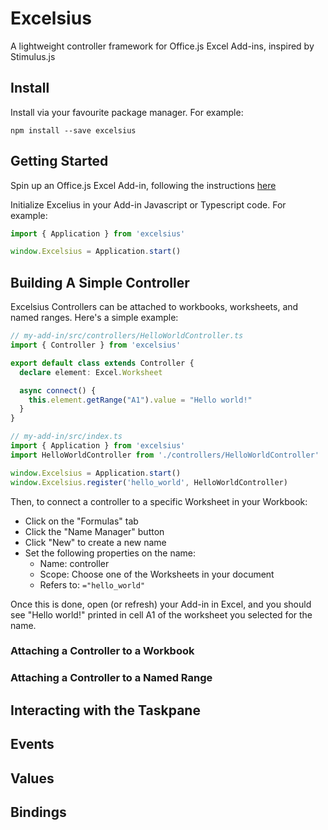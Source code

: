 # Excelsius
A lightweight controller framework for Office.js Excel Add-ins, inspired by Stimulus.js

## Install

Install via your favourite package manager. For example:

```
npm install --save excelsius
```

## Getting Started

Spin up an Office.js Excel Add-in, following the instructions [here](https://learn.microsoft.com/en-us/office/dev/add-ins/quickstarts/excel-quickstart-jquery?tabs=yeomangenerator)

Initialize Excelius in your Add-in Javascript or Typescript code. For example:

```typescript
import { Application } from 'excelsius'

window.Excelsius = Application.start()
```

## Building A Simple Controller

Excelsius Controllers can be attached to workbooks, worksheets, and named ranges. Here's a simple example:

```typescript
// my-add-in/src/controllers/HelloWorldController.ts
import { Controller } from 'excelsius'

export default class extends Controller {
  declare element: Excel.Worksheet

  async connect() {
    this.element.getRange("A1").value = "Hello world!"
  }
}

// my-add-in/src/index.ts
import { Application } from 'excelsius'
import HelloWorldController from './controllers/HelloWorldController'

window.Excelsius = Application.start()
window.Excelsius.register('hello_world', HelloWorldController)
```

Then, to connect a controller to a specific Worksheet in your Workbook:

- Click on the "Formulas" tab
- Click the "Name Manager" button
- Click "New" to create a new name
- Set the following properties on the name:
  - Name: controller
  - Scope: Choose one of the Worksheets in your document
  - Refers to: `="hello_world"`

Once this is done, open (or refresh) your Add-in in Excel, and you should see "Hello world!" printed in cell A1 of the worksheet you selected for the name.

### Attaching a Controller to a Workbook

### Attaching a Controller to a Named Range

## Interacting with the Taskpane

## Events

## Values

## Bindings

